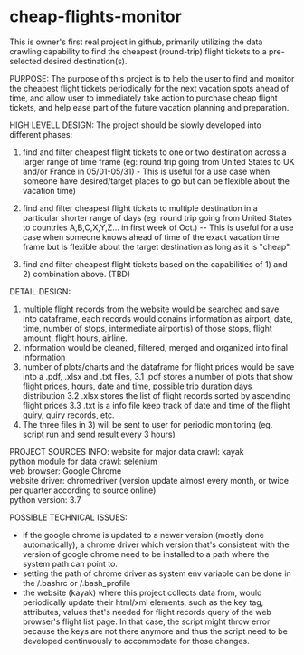 # cheap-flights-monitor

This is owner's first real project in github, primarily utilizing the data crawling capability to find the cheapest (round-trip) flight tickets to a pre-selected desired destination(s).

PURPOSE:
The purpose of this project is to help the user to find and monitor the cheapest flight tickets periodically for the next vacation spots ahead of time, and allow user to immediately take action to purchase cheap flight tickets, and help ease part of the future vacation planning and preparation.

HIGH LEVELL DESIGN:
The project should be slowly developed into different phases:

1. find and filter cheapest flight tickets to one or two destination across a larger range of time frame (eg: round trip going from United States to UK and/or France in 05/01-05/31) - This is useful for a use case when someone have desired/target places to go but can be flexible about the vacation time)

2. find and filter cheapest flight tickets to multiple destination in a particular shorter range of days (eg. round trip going from United States to countries A,B,C,X,Y,Z... in first week of Oct.) -- This is useful for a use case when someone knows ahead of time of the exact vacation time frame but is flexible about the target destination as long as it is "cheap".

3. find and filter cheapest flight tickets based on the capabilities of 1) and 2) combination above. (TBD)

DETAIL DESIGN:
1. multiple flight records from the website would be searched and save into dataframe, each records would conains information as airport, date, time, number of stops, intermediate airport(s) of those stops, flight amount, flight hours, airline.
2. information would be cleaned, filtered, merged and organized into final information
3. number of plots/charts and the dataframe for flight prices would be save into a .pdf, .xlsx and .txt files,
    3.1 .pdf stores a number of plots that show flight prices, hours, date and time, possible trip duration days distribution
    3.2 .xlsx stores the list of flight records sorted by ascending flight prices
    3.3 .txt is a info file keep track of date and time of the flight quiry, quiry records, etc.
4. The three files in 3) will be sent to user for periodic monitoring (eg. script run and send result every 3 hours)



PROJECT SOURCES INFO:
website for major data crawl: kayak   
python module for data crawl: selenium  
web browser: Google Chrome   
website driver: chromedriver (version update almost every month, or twice per quarter according to source online)   
python version: 3.7   

POSSIBLE TECHNICAL ISSUES:
- if the google chrome is updated to a newer version (mostly done automatically), a chrome driver which version that's consistent with the version of google chrome need to be installed to a path where the system path can point to.
- setting the path of chrome driver as system env variable can be done in the /.bashrc or /.bash_profile
- the website (kayak) where this project collects data from, would periodically update their html/xml elements, such as the key tag, attributes, values that's needed for flight records query of the web browser's flight list page. In that case, the script might throw error because the keys are not there anymore and thus the script need to be developed continuously to accommodate for those changes. 
